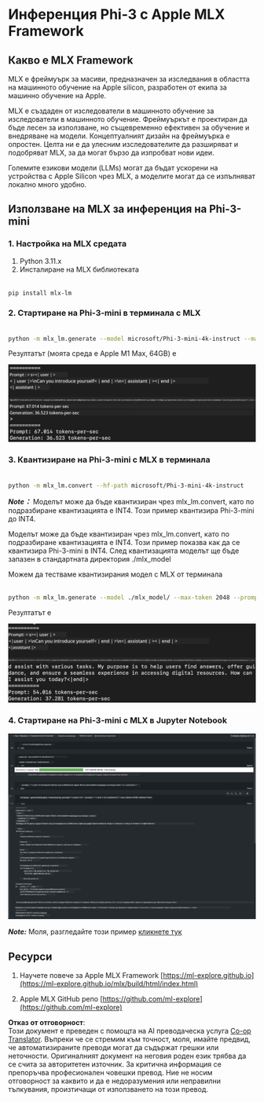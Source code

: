 <!--
CO_OP_TRANSLATOR_METADATA:
{
  "original_hash": "dcb656f3d206fc4968e236deec5d4384",
  "translation_date": "2025-07-16T21:05:22+00:00",
  "source_file": "md/01.Introduction/03/MLX_Inference.md",
  "language_code": "bg"
}
-->
# **Инференция Phi-3 с Apple MLX Framework**

## **Какво е MLX Framework**

MLX е фреймуърк за масиви, предназначен за изследвания в областта на машинното обучение на Apple silicon, разработен от екипа за машинно обучение на Apple.

MLX е създаден от изследователи в машинното обучение за изследователи в машинното обучение. Фреймуъркът е проектиран да бъде лесен за използване, но същевременно ефективен за обучение и внедряване на модели. Концептуалният дизайн на фреймуърка е опростен. Целта ни е да улесним изследователите да разширяват и подобряват MLX, за да могат бързо да изпробват нови идеи.

Големите езикови модели (LLMs) могат да бъдат ускорени на устройства с Apple Silicon чрез MLX, а моделите могат да се изпълняват локално много удобно.

## **Използване на MLX за инференция на Phi-3-mini**

### **1. Настройка на MLX средата**

1. Python 3.11.x  
2. Инсталиране на MLX библиотеката

```bash

pip install mlx-lm

```

### **2. Стартиране на Phi-3-mini в терминала с MLX**

```bash

python -m mlx_lm.generate --model microsoft/Phi-3-mini-4k-instruct --max-token 2048 --prompt  "<|user|>\nCan you introduce yourself<|end|>\n<|assistant|>"

```

Резултатът (моята среда е Apple M1 Max, 64GB) е

![Terminal](../../../../../translated_images/01.5cf57df8f7407cf9281c0237f4e69c3728b8817253aad0835d14108b07c83c88.bg.png)

### **3. Квантизиране на Phi-3-mini с MLX в терминала**

```bash

python -m mlx_lm.convert --hf-path microsoft/Phi-3-mini-4k-instruct

```

***Note：*** Моделът може да бъде квантизиран чрез mlx_lm.convert, като по подразбиране квантизацията е INT4. Този пример квантизира Phi-3-mini до INT4.

Моделът може да бъде квантизиран чрез mlx_lm.convert, като по подразбиране квантизацията е INT4. Този пример показва как да се квантизира Phi-3-mini в INT4. След квантизацията моделът ще бъде запазен в стандартната директория ./mlx_model

Можем да тестваме квантизирания модел с MLX от терминала

```bash

python -m mlx_lm.generate --model ./mlx_model/ --max-token 2048 --prompt  "<|user|>\nCan you introduce yourself<|end|>\n<|assistant|>"

```

Резултатът е

![INT4](../../../../../translated_images/02.7b188681a8eadbc111aba8d8006e4b3671788947a99a46329261e169dd2ec29f.bg.png)

### **4. Стартиране на Phi-3-mini с MLX в Jupyter Notebook**

![Notebook](../../../../../translated_images/03.b9705a3a5aaa89f9eb0ca04c1a4565dfe4a5e8cc68604227d2eab149fef1d3c7.bg.png)

***Note:*** Моля, разгледайте този пример [кликнете тук](../../../../../code/03.Inference/MLX/MLX_DEMO.ipynb)

## **Ресурси**

1. Научете повече за Apple MLX Framework [https://ml-explore.github.io](https://ml-explore.github.io/mlx/build/html/index.html)

2. Apple MLX GitHub репо [https://github.com/ml-explore](https://github.com/ml-explore)

**Отказ от отговорност**:  
Този документ е преведен с помощта на AI преводаческа услуга [Co-op Translator](https://github.com/Azure/co-op-translator). Въпреки че се стремим към точност, моля, имайте предвид, че автоматизираните преводи могат да съдържат грешки или неточности. Оригиналният документ на неговия роден език трябва да се счита за авторитетен източник. За критична информация се препоръчва професионален човешки превод. Ние не носим отговорност за каквито и да е недоразумения или неправилни тълкувания, произтичащи от използването на този превод.